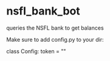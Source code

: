 # nsfl_bank_bot
queries the NSFL bank to get balances



Make sure to add config.py to your dir:

class Config:
    token = "<INSERT DISCORD BOT TOKEN HERE>"
